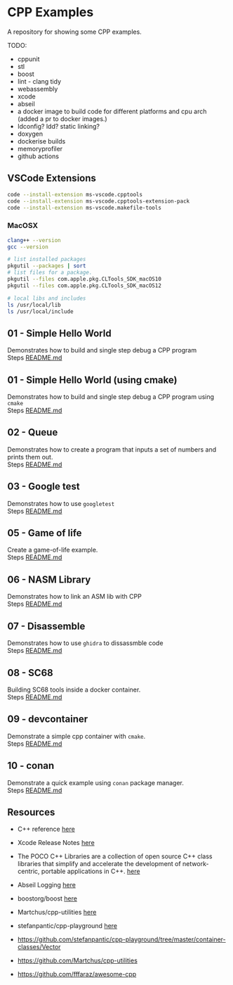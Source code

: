 # CPP Examples

A repository for showing some CPP examples.

TODO:

* cppunit
* stl
* boost
* lint - clang tidy
* webassembly
* xcode
* abseil
* a docker image to build code for different platforms and cpu arch (added a pr to docker images.)
* ldconfig? ldd? static linking?
* doxygen
* dockerise builds
* memoryprofiler
* github actions

## VSCode Extensions

```sh
code --install-extension ms-vscode.cpptools
code --install-extension ms-vscode.cpptools-extension-pack
code --install-extension ms-vscode.makefile-tools
```

### MacOSX

```sh
clang++ --version
gcc --version    

# list installed packages
pkgutil --packages | sort     
# list files for a package.
pkgutil --files com.apple.pkg.CLTools_SDK_macOS10
pkgutil --files com.apple.pkg.CLTools_SDK_macOS12

# local libs and includes
ls /usr/local/lib  
ls /usr/local/include 
```

## 01 - Simple Hello World

Demonstrates how to build and single step debug a CPP program  
Steps [README.md](./01_helloworld_make/README.md)  

## 01 - Simple Hello World (using cmake)

Demonstrates how to build and single step debug a CPP program using `cmake`  
Steps [README.md](./01_helloworld_cmake/README.md)  

## 02 - Queue

Demonstrates how to create a program that inputs a set of numbers and prints them out.  
Steps [README.md](./02_queue/README.md)  

## 03 - Google test

Demonstrates how to use `googletest`  
Steps [README.md](./03_googletest_unittesting/README.md)  

## 05 - Game of life

Create a game-of-life example.  
Steps [README.md](./05_game_of_life/README.md)  

## 06 - NASM Library

Demonstrates how to link an ASM lib with CPP  
Steps [README.md](./06_nasm_lib/README.md)  

## 07 - Disassemble

Demonstrates how to use `ghidra` to dissassmble code  
Steps [README.md](./07_disassemble/README.md)  

## 08 - SC68

Building SC68 tools inside a docker container.  
Steps [README.md](./08_sc68/README.md)  

## 09 - devcontainer

Demonstrate a simple cpp container with `cmake`.  
Steps [README.md](./09_devcontainer/README.md)  

## 10 - conan

Demonstrate a quick example using `conan` package manager.  
Steps [README.md](./10_conan/README.md)  


## Resources

* C++ reference [here](https://en.cppreference.com/w/)
* Xcode Release Notes [here](https://developer.apple.com/documentation/xcode-release-notes)  
* The POCO C++ Libraries are a collection of open source C++ class libraries that simplify and accelerate the development of network-centric, portable applications in C++. [here](https://docs.pocoproject.org/current/index.html)
* Abseil Logging [here](https://abseil.io/blog/)  
* boostorg/boost [here](https://github.com/boostorg/boost)
* Martchus/cpp-utilities [here](https://github.com/Martchus/cpp-utilities)
* stefanpantic/cpp-playground [here](https://github.com/stefanpantic/cpp-playground)
* https://github.com/stefanpantic/cpp-playground/tree/master/container-classes/Vector

* https://github.com/Martchus/cpp-utilities
* https://github.com/fffaraz/awesome-cpp
